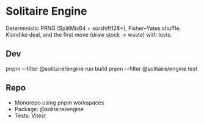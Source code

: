 ﻿# Solitaire Engine

Deterministic PRNG (SplitMix64 + xorshift128+), Fisher–Yates shuffle, Klondike deal, and the first move (draw stock → waste) with tests.

## Dev

pnpm --filter @solitaire/engine run build
pnpm --filter @solitaire/engine test

## Repo

- Monorepo using pnpm workspaces
- Package: @solitaire/engine
- Tests: Vitest
